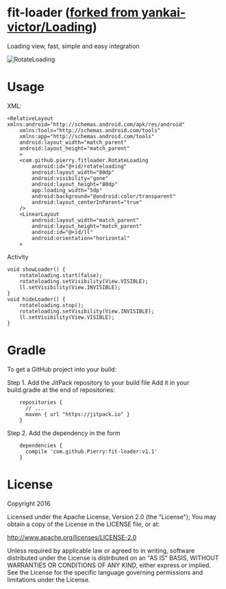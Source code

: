 fit-loader ([forked from yankai-victor/Loading](https://github.com/yankai-victor/Loading))
================

Loading view, fast, simple and easy integration

![RotateLoading](https://raw.githubusercontent.com/Pierry/fit-loader/master/images/loading.gif)

Usage
=======

XML:

    <RelativeLayout xmlns:android="http://schemas.android.com/apk/res/android"
    	xmlns:tools="http://schemas.android.com/tools"
    	xmlns:app="http://schemas.android.com/tools"
    	android:layout_width="match_parent"
    	android:layout_height="match_parent"
    	>
    	<com.github.pierry.fitloader.RotateLoading
      		android:id="@+id/rotateloading"
      		android:layout_width="80dp"
      		android:visibility="gone"
      		android:layout_height="80dp"
      		app:loading_width="5dp"
      		android:background="@android:color/transparent"
      		android:layout_centerInParent="true"
      	/>
      	<LinearLayout
      		android:layout_width="match_parent"
      		android:layout_height="match_parent"
      		android:id="@+id/ll"
      		android:orientation="horizontal"
      	>

Activity

    void showLoader() {
    	rotateloading.start(false);
    	rotateloading.setVisibility(View.VISIBLE);
    	ll.setVisibility(View.INVISIBLE);
    }
    void hideLoader() {
    	rotateloading.stop();
    	rotateloading.setVisibility(View.INVISIBLE);
    	ll.setVisibility(View.VISIBLE);
    }

Gradle
=======
To get a GitHub project into your build:

Step 1. Add the JitPack repository to your build file
Add it in your build.gradle at the end of repositories:

        repositories {
          // ...
          maven { url "https://jitpack.io" }
        }

Step 2. Add the dependency in the form

        dependencies {
          compile 'com.github.Pierry:fit-loader:v1.1'
        }
	
License
=======
Copyright 2016

Licensed under the Apache License, Version 2.0 (the "License");
You may obtain a copy of the License in the LICENSE file, or at:

http://www.apache.org/licenses/LICENSE-2.0

Unless required by applicable law or agreed to in writing, software distributed under the License is distributed on an "AS IS" BASIS, WITHOUT WARRANTIES OR CONDITIONS OF ANY KIND, either express or implied. See the License for the specific language governing permissions and limitations under the License.
